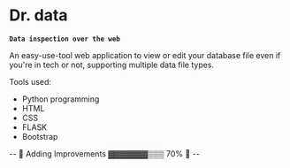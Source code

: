 # Dr. data
**`Data inspection over the web`**

An easy-use-tool web application to view or edit your database file even if you're in tech or not, supporting multiple data file types.

Tools used:
- Python programming
- HTML
- CSS
- FLASK
- Bootstrap

-- 🚧 Adding Improvements ▓▓▓▓▓▓▓▒▒▒ 70% 🚧 --
